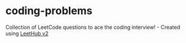 # coding-problems
Collection of LeetCode questions to ace the coding interview! - Created using [LeetHub v2](https://github.com/arunbhardwaj/LeetHub-2.0)
